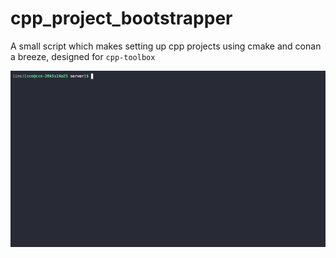 # cpp_project_bootstrapper

A small script which makes setting up cpp projects using cmake and conan a breeze, designed for `cpp-toolbox`

![demo](demo.gif)
